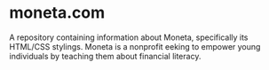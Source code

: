 # moneta.com
A repository containing information about Moneta, specifically its HTML/CSS stylings. Moneta is a nonprofit eeking to empower young individuals by teaching them about financial literacy. 
 
 
